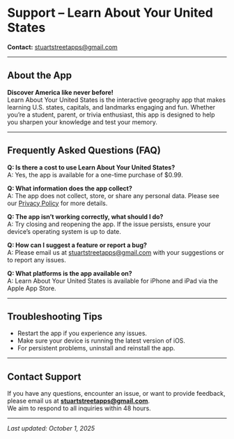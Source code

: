 # Support – Learn About Your United States

**Contact:** stuartstreetapps@gmail.com

---

## About the App

**Discover America like never before!**  
Learn About Your United States is the interactive geography app that makes learning U.S. states, capitals, and landmarks engaging and fun. Whether you’re a student, parent, or trivia enthusiast, this app is designed to help you sharpen your knowledge and test your memory.

---

## Frequently Asked Questions (FAQ)

**Q: Is there a cost to use Learn About Your United States?**  
A: Yes, the app is available for a one-time purchase of $0.99.

**Q: What information does the app collect?**  
A: The app does not collect, store, or share any personal data. Please see our [Privacy Policy](./PRIVACY_POLICY_SHORT.md) for more details.

**Q: The app isn’t working correctly, what should I do?**  
A: Try closing and reopening the app. If the issue persists, ensure your device’s operating system is up to date.

**Q: How can I suggest a feature or report a bug?**  
A: Please email us at stuartstreetapps@gmail.com with your suggestions or to report any issues.

**Q: What platforms is the app available on?**  
A: Learn About Your United States is available for iPhone and iPad via the Apple App Store.

---

## Troubleshooting Tips

- Restart the app if you experience any issues.
- Make sure your device is running the latest version of iOS.
- For persistent problems, uninstall and reinstall the app.

---

## Contact Support

If you have any questions, encounter an issue, or want to provide feedback, please email us at **stuartstreetapps@gmail.com**.  
We aim to respond to all inquiries within 48 hours.

---

_Last updated: October 1, 2025_